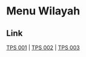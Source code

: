 # Menu Wilayah

## Link

[TPS 001](https://github.com/gigit-pemilu/pemilu-2024-74-sulawesi-tenggara/tree/main/pileg-dpr/hitung-suara/sub/74-sulawesi-tenggara/sub/06-bombana/sub/05-kabaena/sub/2010-rahadopi/sub/001-tps)
 | 
[TPS 002](https://github.com/gigit-pemilu/pemilu-2024-74-sulawesi-tenggara/tree/main/pileg-dpr/hitung-suara/sub/74-sulawesi-tenggara/sub/06-bombana/sub/05-kabaena/sub/2010-rahadopi/sub/002-tps)
 | 
[TPS 003](https://github.com/gigit-pemilu/pemilu-2024-74-sulawesi-tenggara/tree/main/pileg-dpr/hitung-suara/sub/74-sulawesi-tenggara/sub/06-bombana/sub/05-kabaena/sub/2010-rahadopi/sub/003-tps)

